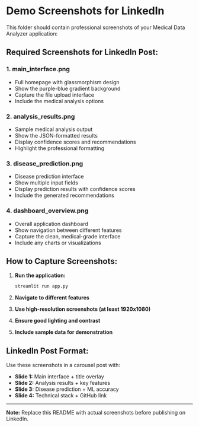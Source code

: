# Demo Screenshots for LinkedIn

This folder should contain professional screenshots of your Medical Data Analyzer application:

## Required Screenshots for LinkedIn Post:

### 1. **main_interface.png**
- Full homepage with glassmorphism design
- Show the purple-blue gradient background
- Capture the file upload interface
- Include the medical analysis options

### 2. **analysis_results.png**
- Sample medical analysis output
- Show the JSON-formatted results
- Display confidence scores and recommendations
- Highlight the professional formatting

### 3. **disease_prediction.png**
- Disease prediction interface
- Show multiple input fields
- Display prediction results with confidence scores
- Include the generated recommendations

### 4. **dashboard_overview.png**
- Overall application dashboard
- Show navigation between different features
- Capture the clean, medical-grade interface
- Include any charts or visualizations

## How to Capture Screenshots:

1. **Run the application:**
   ```bash
   streamlit run app.py
   ```

2. **Navigate to different features**
3. **Use high-resolution screenshots (at least 1920x1080)**
4. **Ensure good lighting and contrast**
5. **Include sample data for demonstration**

## LinkedIn Post Format:

Use these screenshots in a carousel post with:
- **Slide 1:** Main interface + title overlay
- **Slide 2:** Analysis results + key features
- **Slide 3:** Disease prediction + ML accuracy
- **Slide 4:** Technical stack + GitHub link

---

**Note:** Replace this README with actual screenshots before publishing on LinkedIn.
